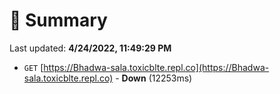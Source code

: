 # 📖 Summary
Last updated: **4/24/2022, 11:49:29 PM**

- `GET` [https://Bhadwa-sala.toxicblte.repl.co](https://Bhadwa-sala.toxicblte.repl.co) - **Down** (12253ms)
